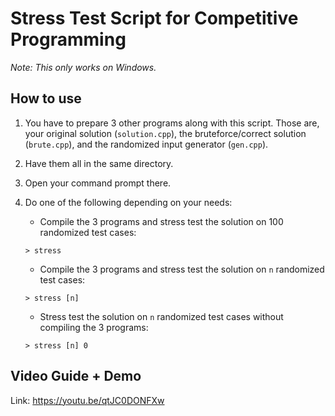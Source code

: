 # Stress Test Script for Competitive Programming

*Note: This only works on Windows.*

## How to use
1. You have to prepare 3 other programs along with this script. Those are, your original solution (`solution.cpp`), the bruteforce/correct solution (`brute.cpp`), and the randomized input generator (`gen.cpp`).
2. Have them all in the same directory.
3. Open your command prompt there.
4. Do one of the following depending on your needs:
   * Compile the 3 programs and stress test the solution on 100 randomized test cases:
   ```
   > stress
   ```
   
   * Compile the 3 programs and stress test the solution on `n` randomized test cases:
   ```
   > stress [n]
   ```

   * Stress test the solution on `n` randomized test cases without compiling the 3 programs:
   ```
   > stress [n] 0
   ```

## Video Guide + Demo

Link: https://youtu.be/qtJC0DONFXw
